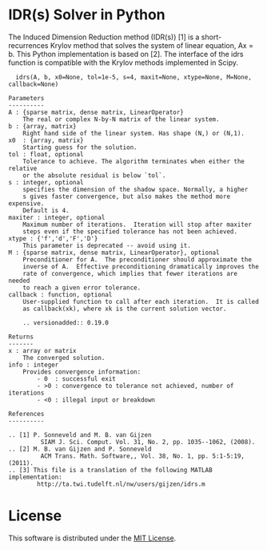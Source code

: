 # IDR(s) Solver in Python
The Induced Dimension Reduction method (IDR(s)) [1] is a short-recurrences Krylov method that
solves the system of linear equation,
                                      Ax = b.
This Python implementation is based on [2]. The interface of the idrs function is compatible
with the Krylov methods implemented in Scipy.

      idrs(A, b, x0=None, tol=1e-5, s=4, maxit=None, xtype=None, M=None, callback=None)

    Parameters
    ----------
    A : {sparse matrix, dense matrix, LinearOperator}
        The real or complex N-by-N matrix of the linear system.
    b : {array, matrix}
        Right hand side of the linear system. Has shape (N,) or (N,1).
    x0  : {array, matrix}
        Starting guess for the solution.
    tol : float, optional
        Tolerance to achieve. The algorithm terminates when either the relative
        or the absolute residual is below `tol`.
    s : integer, optional
        specifies the dimension of the shadow space. Normally, a higher
        s gives faster convergence, but also makes the method more expensive.
        Default is 4.
    maxiter : integer, optional
        Maximum number of iterations.  Iteration will stop after maxiter
        steps even if the specified tolerance has not been achieved.
    xtype : {'f','d','F','D'}
        This parameter is deprecated -- avoid using it.
    M : {sparse matrix, dense matrix, LinearOperator}, optional
        Preconditioner for A.  The preconditioner should approximate the
        inverse of A.  Effective preconditioning dramatically improves the
        rate of convergence, which implies that fewer iterations are needed
        to reach a given error tolerance.
    callback : function, optional
        User-supplied function to call after each iteration.  It is called
        as callback(xk), where xk is the current solution vector.

        .. versionadded:: 0.19.0

    Returns
    -------
    x : array or matrix
        The converged solution.
    info : integer
        Provides convergence information:
            - 0  : successful exit
            - >0 : convergence to tolerance not achieved, number of iterations
            - <0 : illegal input or breakdown

    References
    ----------

    .. [1] P. Sonneveld and M. B. van Gijzen
             SIAM J. Sci. Comput. Vol. 31, No. 2, pp. 1035--1062, (2008).
    .. [2] M. B. van Gijzen and P. Sonneveld
             ACM Trans. Math. Software,, Vol. 38, No. 1, pp. 5:1-5:19, (2011).
    .. [3] This file is a translation of the following MATLAB implementation:
            http://ta.twi.tudelft.nl/nw/users/gijzen/idrs.m

# License

This software is distributed under the [MIT License](http://opensource.org/licenses/MIT).
